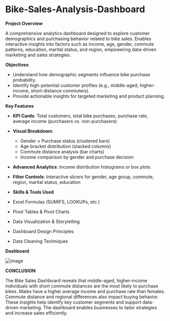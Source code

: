 # Bike-Sales-Analysis-Dashboard

**Project Overview**

A comprehensive analytics dashboard designed to explore customer demographics and purchasing behavior related to bike sales. Enables interactive insights into factors such as income, age, gender, commute patterns, education, marital status, and region, empowering data-driven marketing and sales strategies.

**Objectives**

* Understand how demographic segments influence bike purchase probability.
* Identify high-potential customer profiles (e.g., middle-aged, higher-income, short-distance commuters).
* Provide actionable insights for targeted marketing and product planning.

**Key Features**

* **KPI Cards**: Total customers, total bike purchases, purchase rate, average income (purchasers vs. non-purchasers)
* **Visual Breakdown**:

  * Gender × Purchase status (clustered bars)
  * Age bracket distribution (stacked columns)
  * Commute distance analysis (bar charts)
  * Income comparison by gender and purchase decision
* **Advanced Analytics**: Income distribution histograms or box plots
* **Filter Controls**: Interactive slicers for gender, age group, commute, region, marital status, education

* **Skills & Tools Used**
* Excel Formulas (SUMIFS, LOOKUPs, etc.)
* Pivot Tables & Pivot Charts
* Data Visualization & Storytelling
* Dashboard Design Principles
* Data Cleaning Techniques

**Dashboard**

  ![image](https://github.com/user-attachments/assets/a2c3bc49-2a3e-4ec5-b28b-c96a1dfe484e)


**CONCLUSION**

The Bike Sales Dashboard reveals that middle-aged, higher-income individuals with short commute distances are the most likely to purchase bikes. Males have a higher average income and purchase rate than females. Commute distance and regional differences also impact buying behavior. These insights help identify key customer segments and support data-driven marketing. The dashboard enables businesses to tailor strategies and increase sales efficiently.



